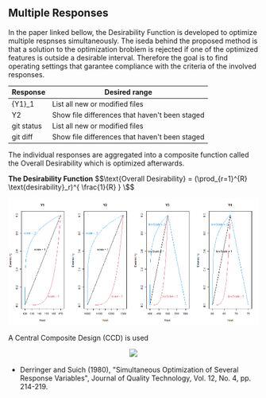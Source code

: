 ## Multiple Responses

In the paper linked bellow, the Desirability Function is developed to optimize multiple respnses simultaneously.
The iseda behind the proposed method is that a solution to the optimization broblem is rejected if one of the optimized features is outside a desirable interval. Therefore the goal is to find operating settings that garantee compliance with the criteria of the involved responses.

| Response | Desired range |
| --- | --- |
| {Y1}_1 | List all new or modified files |
| Y2 | Show file differences that haven't been staged |
| git status | List all new or modified files |
| git diff | Show file differences that haven't been staged |

The individual responses are aggregated into a composite function called the Overall Desirability which is optimized afterwards.

**The Desirability Function**
$$\text{Overall Desirability} = (\prod_{r=1}^{R} \text{desirability}_r)^{ \frac{1}{R} } \$$
<p align="center">
  <img src="single_desirabilities.png">
</p>

A Central Composite Design (CCD) is used 
<p align="center">
  <img src="Plot_Desirability.gif">
</p>

* Derringer and Suich (1980), "Simultaneous Optimization of Several Response Variables", 
Journal of Quality Technology, Vol. 12, No. 4, pp. 214-219.